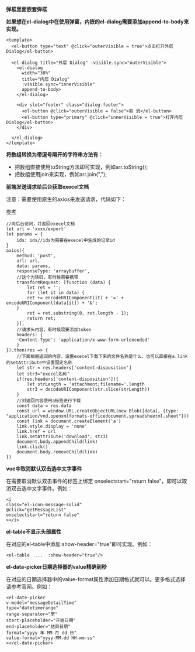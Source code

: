 

**弹框里面嵌套弹框**

**如果想在el-dialog中在使用弹窗，内嵌的el-dialog需要添加append-to-body来实现。**

```
<template>
  <el-button type="text" @click="outerVisible = true">点击打开外层 Dialog</el-button>

  <el-dialog title="外层 Dialog" :visible.sync="outerVisible">
    <el-dialog
      width="30%"
      title="内层 Dialog"
      :visible.sync="innerVisible"
      append-to-body>
    </el-dialog>

    <div slot="footer" class="dialog-footer">
      <el-button @click="outerVisible = false">取 消</el-button>
      <el-button type="primary" @click="innerVisible = true">打开内层 Dialog</el-button>
    </div>

  </el-dialog>
</template>
```







**将数组转换为带逗号隔开的字符串方法有：**

+ 把数组直接使用toString方法即可实现，例如arr.toString();
+ 把数组使用join来实现，例如arr.join(",");









**前端发送请求给后台获取execel文档**

注意：需要使用原生的axios来发送请求，代码如下：

[参考](https://juejin.im/post/6844903942581649415)

```
//向后台访问，并返回execel文档
let url = 'xxxx/export'
let params = {       
	ids: ids//ids为需要在execel中生成的记录id
}
axios({
    method: 'post',
    url: url,
    data: params,         
    responseType: 'arraybuffer',
    //这个为转码，有时候需要携带
    transformRequest: [function (data) {
        let ret = '';
        for (let it in data) {
        ret += encodeURIComponent(it) + '=' + encodeURIComponent(data[it]) + '&';
    }
        ret = ret.substring(0, ret.length - 1);
        return ret;
    }],
    //请求头内容，有时候需要添加token
    headers: {
    'Content-Type': 'application/x-www-form-urlencoded'            
    }       
}).then(res => {
	//下面根据返回的内容，设置execel下载下来的文件名称是什么，也可以直接在a.link的setAttribute中设置固定名称
    let str = res.headers['content-disposition']
    let str3="execel名称"
    if(res.headers['content-disposition']){
    	let strLength = 'attachment;filename='.length
    	str3 = decodeURIComponent(str.slice(strLength))   
	}
	//对返回内容使用a标签进行下载
    const data = res.data
    const url = window.URL.createObjectURL(new Blob([data], {type: "application/vnd.openxmlformats-officedocument.spreadsheetml.sheet"}))
    const link = document.createElement('a')
    link.style.display = 'none'
    link.href = url
    link.setAttribute('download', str3)
    document.body.appendChild(link)
    link.click()
    document.body.removeChild(link)
})
```









**vue中取消默认双击选中文字事件**

在需要取消默认双击事件的标签上绑定 onselectstart="return false"，即可以取消双击选中文字事件。例如：

```
<i
class="el-icon-message-solid"
@click="getMessageList"
onselectstart="return false"
></i>
```





**el-table不显示头部属性**

在对应的el-table中添加:show-header="true"即可实现。例如：

```
<el-table  ...  :show-header="true"/>
```





**el-data-picker日期选择器的value精确到秒**

在对应的日期选择器中的value-format属性添加日期格式就可以。更多格式选择请参考官网。例如：

```
<el-date-picker
v-model="messageDetailTime"
type="datetimerange"
range-separator="至"
start-placeholder="开始日期"
end-placeholder="结束日期"
format="yyyy 年 MM 月 dd 日"
value-format="yyyy-MM-dd HH-mm-ss"
></el-date-picker>
```




